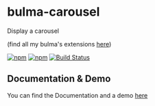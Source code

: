 # bulma-carousel
Display a carousel

(find all my bulma's extensions [here](https://wikiki.github.io))

[![npm](https://img.shields.io/npm/v/bulma-carousel.svg)](https://www.npmjs.com/package/bulma-carousel)
[![npm](https://img.shields.io/npm/dm/bulma-carousel.svg)](https://www.npmjs.com/package/bulma-carousel)
[![Build Status](https://travis-ci.org/Wikiki/bulma-carousel.svg?branch=master)](https://travis-ci.org/Wikiki/bulma-carousel)

Documentation & Demo
---
You can find the Documentation and a demo [here](https://wikiki.github.io/components/carousel)
